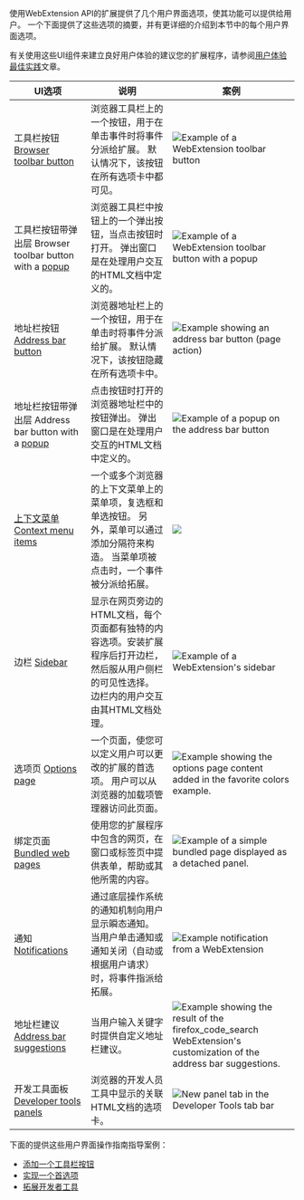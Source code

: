 使用WebExtension API的扩展提供了几个用户界面选项，使其功能可以提供给用户。 一个下面提供了这些选项的摘要，并有更详细的介绍到本节中的每个用户界面选项。

有关使用这些UI组件来建立良好用户体验的建议您的扩展程序，请参阅[用户体验最佳实践](/en-US/docs/Mozilla/Add-ons/WebExtensions/User_experience_best_practices)文章。

UI选项| 说明| 案例
---|---|---  
| 工具栏按钮 [Browser toolbar button](https://developer.mozilla.org/en-US/docs/Mozilla/Add-ons/WebExtensions/user_interface/Browser_action) |浏览器工具栏上的一个按钮，用于在单击事件时将事件分派给扩展。 默认情况下，该按钮在所有选项卡中都可见。 | ![Example of a WebExtension toolbar button](https://mdn.mozillademos.org/files/12966/browser-action.png)  
| 工具栏按钮带弹出层 Browser toolbar button with a [popup](https://developer.mozilla.org/en-US/docs/Mozilla/Add-ons/WebExtensions/user_interface/Popups) |浏览器工具栏中按钮上的一个弹出按钮，当点击按钮时打开。 弹出窗口是在处理用户交互的HTML文档中定义的。 | ![Example of a WebExtension toolbar button with a popup](https://mdn.mozillademos.org/files/14039/popup-shadow.png)
|地址栏按钮 [Address bar button](https://developer.mozilla.org/en-US/docs/Mozilla/Add-ons/WebExtensions/user_interface/Page_actions) | 浏览器地址栏上的一个按钮，用于在单击时将事件分派给扩展。 默认情况下，该按钮隐藏在所有选项卡中。 | ![Example showing an address bar button \(page action\)](https://mdn.mozillademos.org/files/15047/address_bar_button.png)  
| 地址栏按钮带弹出层 Address bar button with a [popup](https://developer.mozilla.org/en-US/docs/Mozilla/Add-ons/WebExtensions/user_interface/Popups) | 点击按钮时打开的浏览器地址栏中的按钮弹出。 弹出窗口是在处理用户交互的HTML文档中定义的。 |![Example of a popup on the address bar button](https://mdn.mozillademos.org/files/15053/page_action_popup.png) 
[ 上下文菜单 Context menu items](https://developer.mozilla.org/en-US/docs/Mozilla/Add-ons/WebExtensions/user_interface/Context_menu_items) | 一个或多个浏览器的上下文菜单上的菜单项，复选框和单选按钮。 另外，菜单可以通过添加分隔符来构造。 当菜单项被点击时，一个事件被分派给拓展。 |![](https://mdn.mozillademos.org/files/15051/context_menu_example.png) 
|边栏 [Sidebar](https://developer.mozilla.org/en-US/docs/Mozilla/Add-ons/WebExtensions/user_interface/Sidebars) |显示在网页旁边的HTML文档，每个页面都有独特的内容选项。安装扩展程序后打开边栏，然后服从用户侧栏的可见性选择。 边栏内的用户交互由其HTML文档处理。|![Example of a WebExtension's sidebar](https://mdn.mozillademos.org/files/14825/bookmarks-sidebar.png)  
|选项页 [Options page](https://developer.mozilla.org/en-US/docs/Mozilla/Add-ons/WebExtensions/user_interface/Options_pages) |一个页面，使您可以定义用户可以更改的扩展的首选项。 用户可以从浏览器的加载项管理器访问此页面。 | ![Example showing the options page content added in the favorite colors example.](https://mdn.mozillademos.org/files/15055/options_page.png)  
| 绑定页面 [Bundled web pages](/en-US/docs/Mozilla/Add-ons/WebExtensions/user_interface/Bundled_web_pages) |使用您的扩展程序中包含的网页，在窗口或标签页中提供表单，帮助或其他所需的内容。| ![Example of a simple bundled page displayed as a detached panel.](https://mdn.mozillademos.org/files/15063/bundled_page_as_panel_small.png)  
|通知 [Notifications](https://developer.mozilla.org/en-US/docs/Mozilla/Add-ons/WebExtensions/user_interface/Notifications) | 通过底层操作系统的通知机制向用户显示瞬态通知。 当用户单击通知或通知关闭（自动或根据用户请求）时，将事件指派给拓展。 | ![Example notification from a WebExtension](https://mdn.mozillademos.org/files/14043/notify-shadowed.png)  
|地址栏建议 [Address bar suggestions](/en-US/docs/Mozilla/Add-ons/WebExtensions/user_interface/Omnibox) | 当用户输入关键字时提供自定义地址栏建议。| ![Example showing the result of the firefox_code_search WebExtension's customization of the address bar suggestions.](https://mdn.mozillademos.org/files/15059/omnibox_example_small.png)  
|开发工具面板 [Developer tools panels](https://developer.mozilla.org/en-US/docs/Mozilla/Add-ons/WebExtensions/user_interface/devtools_panels) | 浏览器的开发人员工具中显示的关联HTML文档的选项卡。| ![New panel tab in the Developer Tools tab bar](https://mdn.mozillademos.org/files/15049/developer_panel_tab.png)  
  
下面的提供这些用户界面操作指南指导案例：

  * [添加一个工具栏按钮](https://developer.mozilla.org/en-US/docs/Mozilla/Add-ons/WebExtensions/Add_a_button_to_the_toolbar)
  * [实现一个首选项](https://developer.mozilla.org/en-US/docs/Mozilla/Add-ons/WebExtensions/Implement_a_settings_page)
  * [拓展开发者工具](https://developer.mozilla.org/en-US/docs/Mozilla/Add-ons/WebExtensions/Extending_the_developer_tools)

